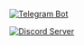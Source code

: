 [![Telegram Bot](https://img.shields.io/badge/Telegram_Bot-FFFFFF?style=for-the-badge&logo=telegram&logoColor=26A5E4)](https://t.me/darateria_bot)&nbsp;&nbsp;

[![Discord Server](https://img.shields.io/badge/Discord_Server-5865F2?style=for-the-badge&logo=discord&logoColor=white)](https://discord.gg/wtK4Bg6Gwb)
